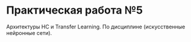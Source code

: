 # Практическая работа №5 
Архитектуры НС и Transfer Learning.
По дисциплине (искусственные нейронные сети).
